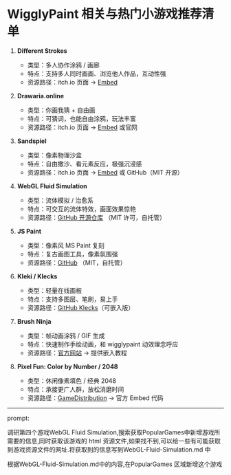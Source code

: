 # WigglyPaint 相关与热门小游戏推荐清单

1. **Different Strokes**  
   - 类型：多人协作涂鸦 / 画廊  
   - 特点：支持多人同时画画、浏览他人作品，互动性强  
   - 资源路径：itch.io 页面 → [Embed](https://itch.io/)  

2. **Drawaria.online**  
   - 类型：你画我猜 + 自由画  
   - 特点：可猜词，也能自由涂鸦，玩法丰富  
   - 资源路径：itch.io 页面 → [Embed](https://itch.io/) 或官网  

3. **Sandspiel**  
   - 类型：像素物理沙盒  
   - 特点：自由撒沙、看元素反应，极强沉浸感  
   - 资源路径：itch.io 页面 → [Embed](https://sandspiel.club) 或 GitHub（MIT 开源）  

4. **WebGL Fluid Simulation**  
   - 类型：流体模拟 / 治愈系  
   - 特点：可交互的流体特效，画面效果惊艳  
   - 资源路径：[GitHub 开源仓库](https://github.com/PavelDoGreat/WebGL-Fluid-Simulation) （MIT 许可，自托管）  

5. **JS Paint**  
   - 类型：像素风 MS Paint 复刻  
   - 特点：复古画图工具，像素氛围强  
   - 资源路径：[GitHub](https://github.com/1j01/jspaint) （MIT，自托管）  

6. **Kleki / Klecks**  
   - 类型：轻量在线画板  
   - 特点：支持多图层、笔刷，易上手  
   - 资源路径：[GitHub Klecks](https://github.com/klecks/klecks)（可嵌入版）  

7. **Brush Ninja**  
   - 类型：帧动画涂鸦 / GIF 生成  
   - 特点：快速制作手绘动画，和 wigglypaint 动效理念呼应  
   - 资源路径：[官方网站](https://brush.ninja/) → 提供嵌入教程  

8. **Pixel Fun: Color by Number / 2048**  
   - 类型：休闲像素填色 / 经典 2048  
   - 特点：承接更广人群，放松消磨时间  
   - 资源路径：[GameDistribution](https://gamedistribution.com/) → 官方 Embed 代码


----
prompt:

调研第四个游戏WebGL Fluid Simulation,搜索获取PopularGames中新增游戏所需要的信息,同时获取该游戏的 html 资源文件,如果找不到,可以给一些有可能获取到游戏资源文件的网址.将获取到的信息写到WebGL-Fluid-Simulation.md 中

根据WebGL-Fluid-Simulation.md中的内容,在PopularGames 区域新增这个游戏